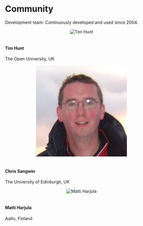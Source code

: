 # Community

<div class="container">
	<div class="row">
        <p class="lead">Development team: Continuously developed and used since 2004.</p>
		<div class="col-md-4">
			<center><img class="img-person" src="img/tim.jpg" alt="Tim Hunt" /></center><br>
			<h4>Tim Hunt</h4>
			<p>The Open University, UK</p>
		</div>
		<div class="col-md-4">
			<center><img class="img-person" src="img/chris.png" alt="Chris Sangwin" /></center><br>
			<h4>Chris Sangwin</h4>
			<p>The University of Edinburgh, UK</p>
		</div>
		<div class="col-md-4">
			<center><img class="img-person" src="img/matti.jpg" alt="Matti Harjula" /></center><br>
			<h4>Matti Harjula</h4>
			<p>Aalto, Finland</p>
		</div>
	</div>
</div>

